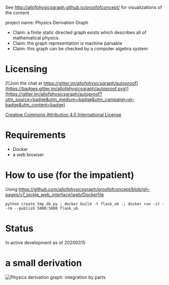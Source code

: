 
See http://allofphysicsgraph.github.io/proofofconcept/
 for visualizations of the content


project name: Physics Derivation Graph

* Claim: a finite static directed graph exists which describes all of mathematical physics. 
* Claim: the graph representation is machine parsable
* Claim: this graph can be checked by a computer algebra system

# Licensing

[![Join the chat at https://gitter.im/allofphysicsgraph/autoproof](https://badges.gitter.im/allofphysicsgraph/autoproof.svg)](https://gitter.im/allofphysicsgraph/autoproof?utm_source=badge&utm_medium=badge&utm_campaign=pr-badge&utm_content=badge)

[Creative Commons Attribution 4.0 International License](http://creativecommons.org/licenses/by/4.0/)



# Requirements

* Docker
* a web browser

# How to use (for the impatient)

Using 
https://github.com/allofphysicsgraph/proofofconcept/blob/gh-pages/v7_pickle_web_interface/web/Dockerfile

    python create_tmp_db.py ; docker build -t flask_ub .; docker run -it --rm --publish 5000:5000 flask_ub


# Status

In active development as of 20200315

# a small derivation

![Physics derivation graph: integration by parts](https://allofphysicsgraph.github.io/proofofconcept/site/pictures/generated_from_project/graph_integration_by_parts_without_labels.png)
